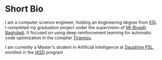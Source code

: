 # Short Bio

I am a computer science engineer, holding an engineering degree from [ESI](https://www.esi.dz). I completed my graduation project under the supervision of [Mr Riyadh Baghdadi](https://people.csail.mit.edu/baghdadi/). It focused on using deep reinforcement learning for automatic code optimization in the complier [Tiramisu](https://tiramisu-compiler.org/).


I am currently a Master's student in Artificial Intelligence at [Dauphine PSL](https://dauphine.psl.eu/), enrolled in the [IASD](https://dauphine.psl.eu/formations/masters/informatique/m2-intelligence-artificielle-systemes-donnees) program
